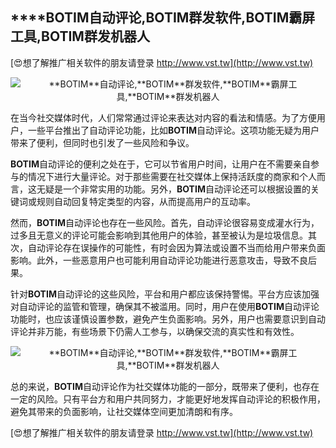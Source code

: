 ## ****BOTIM**自动评论,**BOTIM**群发软件,**BOTIM**霸屏工具,**BOTIM**群发机器人**

[😍想了解推广相关软件的朋友请登录 http://www.vst.tw](http://www.vst.tw)

 <center><img src="https://vst.tw/MP4/tuiguang/png/4.png" alt="**BOTIM**自动评论,**BOTIM**群发软件,**BOTIM**霸屏工具,**BOTIM**群发机器人"></center>

在当今社交媒体时代，人们常常通过评论来表达对内容的看法和情感。为了方便用户，一些平台推出了自动评论功能，比如**BOTIM**自动评论。这项功能无疑为用户带来了便利，但同时也引发了一些风险和争议。

**BOTIM**自动评论的便利之处在于，它可以节省用户时间，让用户在不需要亲自参与的情况下进行大量评论。对于那些需要在社交媒体上保持活跃度的商家和个人而言，这无疑是一个非常实用的功能。另外，**BOTIM**自动评论还可以根据设置的关键词或规则自动回复特定类型的内容，从而提高用户的互动率。

然而，**BOTIM**自动评论也存在一些风险。首先，自动评论很容易变成灌水行为，过多且无意义的评论可能会影响到其他用户的体验，甚至被认为是垃圾信息。其次，自动评论存在误操作的可能性，有时会因为算法或设置不当而给用户带来负面影响。此外，一些恶意用户也可能利用自动评论功能进行恶意攻击，导致不良后果。

针对**BOTIM**自动评论的这些风险，平台和用户都应该保持警惕。平台方应该加强对自动评论的监管和管理，确保其不被滥用。同时，用户在使用**BOTIM**自动评论功能时，也应该谨慎设置参数，避免产生负面影响。另外，用户也需要意识到自动评论并非万能，有些场景下仍需人工参与，以确保交流的真实性和有效性。

 <center><img src="https://vst.tw/MP4/tuiguang/png/8.png" alt="**BOTIM**自动评论,**BOTIM**群发软件,**BOTIM**霸屏工具,**BOTIM**群发机器人"></center>

总的来说，**BOTIM**自动评论作为社交媒体功能的一部分，既带来了便利，也存在一定的风险。只有平台方和用户共同努力，才能更好地发挥自动评论的积极作用，避免其带来的负面影响，让社交媒体空间更加清朗和有序。

[😍想了解推广相关软件的朋友请登录 http://www.vst.tw](http://www.vst.tw)



